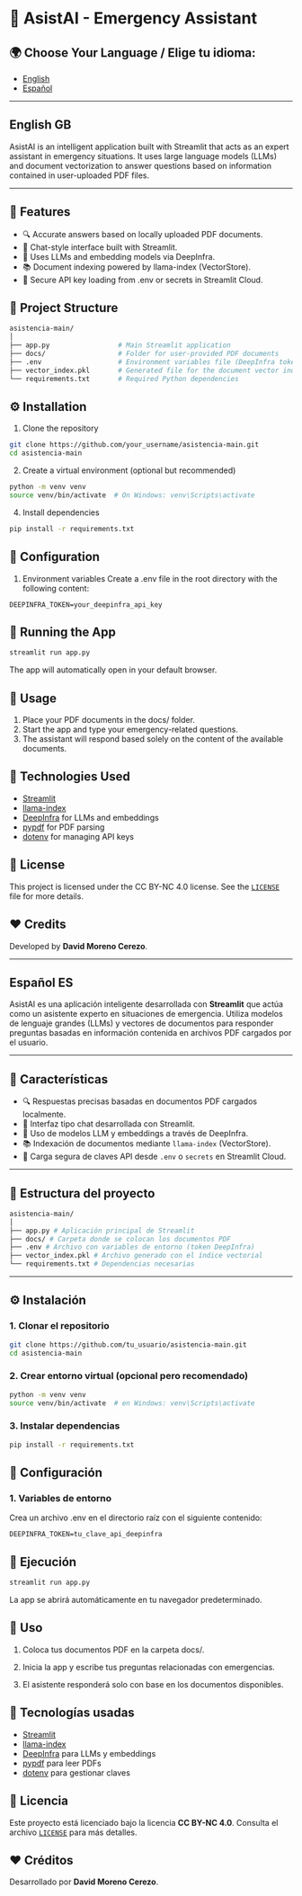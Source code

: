 # 🚨 AsistAI - Emergency Assistant

## 🌍 Choose Your Language / Elige tu idioma:
- [English](#english-gb)
- [Español](#español-es)

---

## English GB

AsistAI is an intelligent application built with Streamlit that acts as an expert assistant in emergency situations. It uses large language models (LLMs) and document vectorization to answer questions based on information contained in user-uploaded PDF files.

---

## 🧠 Features
- 🔍 Accurate answers based on locally uploaded PDF documents.
- 💬 Chat-style interface built with Streamlit.
- 🤖 Uses LLMs and embedding models via DeepInfra.
- 📚 Document indexing powered by llama-index (VectorStore).
- 🔐 Secure API key loading from .env or secrets in Streamlit Cloud.

## 📁 Project Structure
```bash
asistencia-main/
│
├── app.py                 # Main Streamlit application
├── docs/                  # Folder for user-provided PDF documents
├── .env                   # Environment variables file (DeepInfra token)
├── vector_index.pkl       # Generated file for the document vector index
└── requirements.txt       # Required Python dependencies
```

## ⚙️ Installation
1. Clone the repository
```bash
git clone https://github.com/your_username/asistencia-main.git
cd asistencia-main
```

2. Create a virtual environment (optional but recommended)
```bash
python -m venv venv
source venv/bin/activate  # On Windows: venv\Scripts\activate
```

4. Install dependencies
```bash
pip install -r requirements.txt
```

## 🔑 Configuration
1. Environment variables
Create a .env file in the root directory with the following content:
```env
DEEPINFRA_TOKEN=your_deepinfra_api_key
```

## 🚀 Running the App
```bash
streamlit run app.py
```

The app will automatically open in your default browser.

## 📌 Usage
1. Place your PDF documents in the docs/ folder.
2. Start the app and type your emergency-related questions.
3. The assistant will respond based solely on the content of the available documents.

## 🧰 Technologies Used
- [Streamlit](https://streamlit.io)
- [llama-index](https://www.llamaindex.ai)
- [DeepInfra](https://deepinfra.com) for LLMs and embeddings
- [pypdf](https://pypi.org/project/pypdf) for PDF parsing
- [dotenv](https://pypi.org/project/python-dotenv) for managing API keys

## 📜 License
This project is licensed under the CC BY-NC 4.0 license. See the [`LICENSE`](https://github.com/DavidMoCe/asistencia/blob/main/LICENSE.txt) file for more details.

## ❤️ Credits
Developed by **David Moreno Cerezo**.


---

## Español ES

AsistAI es una aplicación inteligente desarrollada con **Streamlit** que actúa como un asistente experto en situaciones de emergencia. Utiliza modelos de lenguaje grandes (LLMs) y vectores de documentos para responder preguntas basadas en información contenida en archivos PDF cargados por el usuario.

---

## 🧠 Características

- 🔍 Respuestas precisas basadas en documentos PDF cargados localmente.
- 💬 Interfaz tipo chat desarrollada con Streamlit.
- 🤖 Uso de modelos LLM y embeddings a través de DeepInfra.
- 📚 Indexación de documentos mediante `llama-index` (VectorStore).
- 🔐 Carga segura de claves API desde `.env` o `secrets` en Streamlit Cloud.

---

## 📁 Estructura del proyecto
```bash
asistencia-main/
│
├── app.py # Aplicación principal de Streamlit
├── docs/ # Carpeta donde se colocan los documentos PDF
├── .env # Archivo con variables de entorno (token DeepInfra)
├── vector_index.pkl # Archivo generado con el índice vectorial
└── requirements.txt # Dependencias necesarias
```

---

## ⚙️ Instalación

### 1. Clonar el repositorio

```bash
git clone https://github.com/tu_usuario/asistencia-main.git
cd asistencia-main
```

### 2. Crear entorno virtual (opcional pero recomendado)
```bash
python -m venv venv
source venv/bin/activate  # en Windows: venv\Scripts\activate
```

### 3. Instalar dependencias
```bash
pip install -r requirements.txt
```

## 🔑 Configuración
### 1. Variables de entorno
Crea un archivo .env en el directorio raíz con el siguiente contenido:
```env
DEEPINFRA_TOKEN=tu_clave_api_deepinfra
```

## 🚀 Ejecución
```bash
streamlit run app.py
```
La app se abrirá automáticamente en tu navegador predeterminado.

## 📌 Uso
1. Coloca tus documentos PDF en la carpeta docs/.

2. Inicia la app y escribe tus preguntas relacionadas con emergencias.

3. El asistente responderá solo con base en los documentos disponibles.

## 🧰 Tecnologías usadas
- [Streamlit](https://streamlit.io)
- [llama-index](https://www.llamaindex.ai)
- [DeepInfra](https://deepinfra.com) para LLMs y embeddings
- [pypdf](https://pypi.org/project/pypdf) para leer PDFs
- [dotenv](https://pypi.org/project/python-dotenv) para gestionar claves

## 📜 Licencia
Este proyecto está licenciado bajo la licencia **CC BY-NC 4.0**. Consulta el archivo [`LICENSE`](https://github.com/DavidMoCe/asistencia/blob/main/LICENSE.txt) para más detalles.

## ❤️ Créditos
Desarrollado por **David Moreno Cerezo**.
